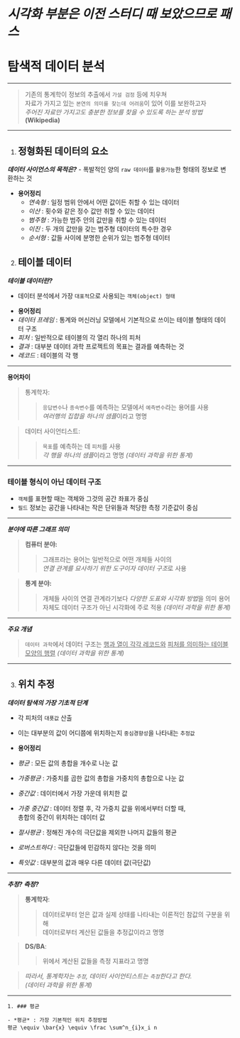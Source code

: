 ***시각화 부분은 이전 스터디 때 보았으므로 패스***
===
# 탐색적 데이터 분석
---
> 기존의 통계학이 정보의 추출에서 `가설 검정` 등에 치우쳐<br>자료가 가지고 있는 `본연의 의미를 찾는데 어려움`이 있어 이를 보완하고자<br>*주어진 자료만 가지고도 충분한 정보를 찾을 수 있도록 하는 분석 방법*<br>__**(Wikipedia)**__
---

1. ## 정형화된 데이터의 요소

***데이터 사이언스의 목적은?***
	- 폭발적인 양의 `raw 데이터`를 `활용가능`한 형태의 정보로 변환하는 것

+ **용어정리**
	+ *연속형* : 일정 범위 안에서 어떤 값이든 취할 수 있는 데이터
	+ *이산* : 횟수와 같은 정수 값만 취할 수 있는 데이터
	+ *범주형* : 가능한 범주 안의 값만을 취할 수 있는 데이터
	+ *이진* : 두 개의 값만을 갖는 범주형 데이터의 특수한 경우
	+ *순서형* : 값들 사이에 분명한 순위가 있는 범주형 데이터
 
2. ## 테이블 데이터

***테이블 데이터란?***
 - 데이터 분석에서 가장 `대표적`으로 사용되는 `객체(object) 형태`
 
+ **용어정리**
 + *데이터 프레임* : 통계와 머신러닝 모델에서 기본적으로 쓰이는 테이블 형태의 데이터 구조
 + *피처* : 일반적으로 테이블의 각 열리 하나의 피처
 + *결과* : 대부분 데이터 과학 프로젝트의 목표는 결과를 예측하는 것
 + *레코드* : 테이블의 각 행

---
__**용어차이**__
> 통계학자:
>> `응답변수`나 `종속변수`를 예측하는 모델에서 `예측변수`라는 용어를 사용<br>*여러행의 집합을 하나의 샘플*이라고 명명

> 데이터 사이언티스트:
>> `목표`를 예측하는 데 `피처`를 사용<br>*각 행을 하나의 샘플*이라고 명명
_*(데이터 과학을 위한 통계)*_
---
 
### 테이블 형식이 아닌 데이터 구조

- `객체`를 표현할 때는 객체와 그것의 공간 좌표가 중심
- `필드` 정보는 공간을 나타내는 작은 단위들과 척당한 측정 기준값이 중심

---
__***분야에 따른 그래프 의미***__
> **컴퓨터 분야:**
>> 그래프라는 용어는 일반적으로 어떤 개체들 사이의<br>*연결 관계를 묘사하기 위한 도구이자 데이터 구조*로 사용

> **통계 분야:**
>> 개체들 사이의 연결 관계라기보다 *다양한 도표와 시각화 방법*을 의미
>> 용어 자체도 데이터 구조가 아닌 시각화에 주로 적용
_*(데이터 과학을 위한 통계)*_
---

__***주요 개념***__
> `데이터 과학`에서 데이터 구조는 <u>행과 열이 각각 레코드와</u>
> <u>피처를 의미하는 테이블 모양의 행렬</u>
> *(데이터 과학을 위한 통계)*
---

3. ## 위치 추정

***데이터 탐색의 가장 기초적 단계***
 - 각 피처의 `대푯값` 산출
 - 이는 대부분의 값이 어디쯤에 위치하는지 `중심경향성`을 나타내는 `추정값`

- **용어정리**
 - *평균* : 모든 값의 총합을 개수로 나눈 값
 - *가중평균* : 가중치를 곱한 값의 총합을 가중치의 총합으로 나눈 값
 - *중간값* : 데이터에서 가장 가운데 위치한 값
 - *가중 중간값* : 데이터 정렬 후, 각 가중치 값을 위에서부터 더할 때,<br>총합의 중간이 위치하는 데이터 값
 - *절사평균* : 정해진 개수의 극단값을 제외한 나머지 값들의 평균
 - *로버스트하다* : 극단값들에 민감하지 않다는 것을 의미
 - *특잇값* : 대부분의 값과 매우 다른 데이터 값(극단값)
 
---
__***추정? 측정?***__
> **통계학자**:
>> 데이터로부터 얻은 값과 실제 상태를 나타내는 이론적인 참값의 구분을 위해<br> 데이터로부터 계산된 값들을 추정값이라고 명명

> **DS/BA**:
>> 위에서 계산된 값들을 측정 지표라고 명명

> *따라서, 통계학자는 `추정`, 데이터 사이언티스트는 `측정`한다고 한다.*<br>*(데이터 과학을 위한 통계)*
---

	1. ### 평균
	
	- *평균* : 가장 기본적인 위치 추정방법
	평균 \equiv \bar{x} \equiv \frac \sum^n_{i}x_i n
	